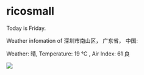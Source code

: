 # ricosmall

Today is Friday.

Weather infomation of 深圳市南山区， 广东省， 中国: 

Weather: 晴, Temperature: 19 ℃ , Air Index: 61 良

<img src="https://github-readme-stats.vercel.app/api?username=ricosmall&show_icons=true" />
